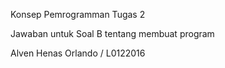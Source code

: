 Konsep Pemrogramman Tugas 2 

Jawaban untuk Soal B tentang membuat program 

Alven Henas Orlando / L0122016
